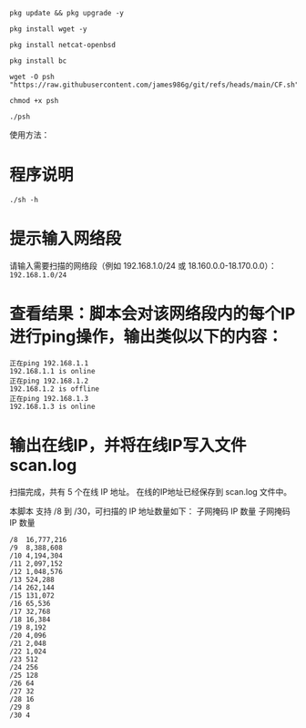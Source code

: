 ```
pkg update && pkg upgrade -y
```
```
pkg install wget -y
```
```
pkg install netcat-openbsd
```
```
pkg install bc
```
```
wget -O psh "https://raw.githubusercontent.com/james986g/git/refs/heads/main/CF.sh"
```
```
chmod +x psh
```
```
./psh
```
使用方法：
# 程序说明
```./sh -h```

# 提示输入网络段
请输入需要扫描的网络段（例如 192.168.1.0/24 或 18.160.0.0-18.170.0.0）：
```192.168.1.0/24```
# 查看结果：脚本会对该网络段内的每个IP进行ping操作，输出类似以下的内容：
```
正在ping 192.168.1.1
192.168.1.1 is online
正在ping 192.168.1.2
192.168.1.2 is offline
正在ping 192.168.1.3
192.168.1.3 is online
```

# 输出在线IP，并将在线IP写入文件 scan.log
扫描完成，共有 5 个在线 IP 地址。
在线的IP地址已经保存到 scan.log 文件中。

本脚本 支持 /8 到 /30，可扫描的 IP 地址数量如下：
子网掩码	IP 数量	子网掩码	IP 数量
```
/8	16,777,216	
/9	8,388,608	
/10	4,194,304	
/11	2,097,152	
/12	1,048,576	
/13	524,288	
/14	262,144	
/15	131,072	
/16	65,536	
/17	32,768	
/18	16,384	
/19	8,192		
/20	4,096
/21	2,048
/22	1,024
/23	512
/24	256
/25	128
/26	64
/27	32
/28	16
/29	8
/30	4
```
